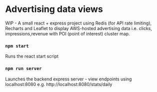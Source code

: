 # Advertising data views

WIP - A small react + express project using Redis (for API rate limiting), Recharts and Leaflet to display AWS-hosted advertising data i.e. clicks, impressions,revenue with POI (point of interest) cluster map.

### `npm start`

Runs the react start script

### `npm run server`

Launches the backend express server - view endpoints using localhost:8080 e.g. http://localhost:8080/stats/daily

